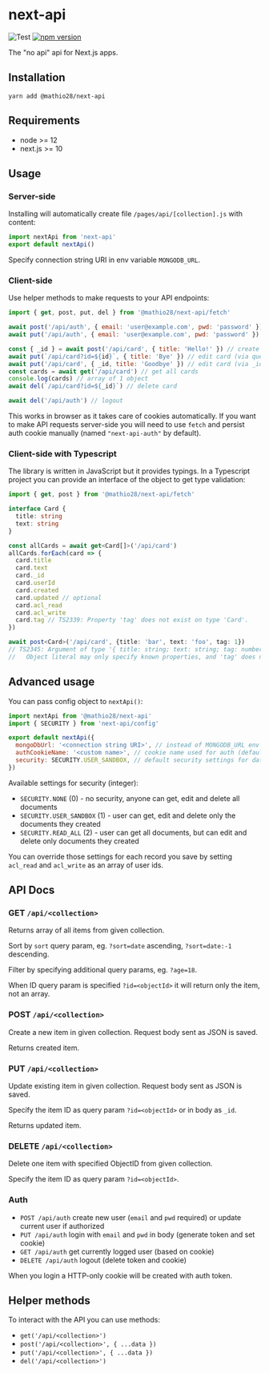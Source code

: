 # next-api

![Test](https://github.com/mathio/next-api/workflows/Test/badge.svg) 
[![npm version](https://img.shields.io/npm/v/@mathio28/next-api?color=brightgreen)](https://www.npmjs.com/package/@mathio28/next-api)

The "no api" api for Next.js apps.

## Installation

```shell
yarn add @mathio28/next-api
```

## Requirements

* node >= 12
* next.js >= 10

## Usage

### Server-side

Installing will automatically create file `/pages/api/[collection].js` with content:

```javascript
import nextApi from 'next-api'
export default nextApi()
```

Specify connection string URI in env variable `MONGODB_URL`.

### Client-side

Use helper methods to make requests to your API endpoints:

```javascript
import { get, post, put, del } from '@mathio28/next-api/fetch'

await post('/api/auth', { email: 'user@example.com', pwd: 'password' }) // sign up
await put('/api/auth', { email: 'user@example.com', pwd: 'password' }) // login

const { _id } = await post('/api/card', { title: 'Hello!' }) // create new card
await put(`/api/card?id=${id}`, { title: 'Bye' }) // edit card (via query param)
await put('/api/card', { _id, title: 'Goodbye' }) // edit card (via _id in payload)
const cards = await get('/api/card') // get all cards
console.log(cards) // array of 1 object
await del(`/api/card?id=${_id}`) // delete card

await del('/api/auth') // logout
```

This works in browser as it takes care of cookies automatically. If you want to make API requests server-side you will 
need to use `fetch` and persist auth cookie manually (named `"next-api-auth"` by default).

### Client-side with Typescript

The library is written in JavaScript but it provides typings. In a Typescript project you can provide an interface of the object to get type validation:

```typescript
import { get, post } from '@mathio28/next-api/fetch'

interface Card {
  title: string
  text: string
}

const allCards = await get<Card[]>('/api/card')
allCards.forEach(card => {
  card.title
  card.text
  card._id
  card.userId
  card.created
  card.updated // optional
  card.acl_read
  card.acl_write
  card.tag // TS2339: Property 'tag' does not exist on type 'Card'.
})

await post<Card>('/api/card', {title: 'bar', text: 'foo', tag: 1})
// TS2345: Argument of type '{ title: string; text: string; tag: number; }' is not assignable to parameter of type 'Card'.
//   Object literal may only specify known properties, and 'tag' does not exist in type 'Card'.
```


## Advanced usage

You can pass config object to `nextApi()`:

```javascript
import nextApi from '@mathio28/next-api'
import { SECURITY } from 'next-api/config'

export default nextApi({
  mongoDbUrl: '<connection string URI>', // instead of MONGODB_URL env variable
  authCookieName: '<custom name>', // cookie name used for auth (defaults to "next-api-auth")
  security: SECURITY.USER_SANDBOX, // default security settings for database (0, 1, 2), defaults to 1 (SECURITY.USER_SANDBOX)
})
```

Available settings for security (integer):

- `SECURITY.NONE` (0) - no security, anyone can get, edit and delete all documents
- `SECURITY.USER_SANDBOX` (1) - user can get, edit and delete only the documents they created
- `SECURITY.READ_ALL` (2) - user can get all documents, but can edit and delete only documents they created

You can override those settings for each record you save by setting `acl_read` and `acl_write` as an array of user ids. 


## API Docs

### GET `/api/<collection>`

Returns array of all items from given collection.

Sort by `sort` query param, eg. `?sort=date` ascending, `?sort=date:-1` descending.

Filter by specifying additional query params, eg. `?age=18`.

When ID query param is specified `?id=<objectId>` it will return only the item, not an array.

### POST `/api/<collection>`

Create a new item in given collection. Request body sent as JSON is saved.

Returns created item.

### PUT `/api/<collection>`

Update existing item in given collection. Request body sent as JSON is saved.

Specify the item ID as query param `?id=<objectId>` or in body as `_id`.

Returns updated item.

### DELETE `/api/<collection>`

Delete one item with specified ObjectID from given collection.

Specify the item ID as query param `?id=<objectId>`.

### Auth

- `POST /api/auth` create new user (`email` and `pwd` required) or update current user if authorized
- `PUT /api/auth` login with `email` and `pwd` in body (generate token and set cookie)
- `GET /api/auth` get currently logged user (based on cookie)
- `DELETE /api/auth` logout (delete token and cookie)

When you login a HTTP-only cookie will be created with auth token.

## Helper methods

To interact with the API you can use methods:

- `get('/api/<collection>')`
- `post('/api/<collection>', { ...data })`
- `put('/api/<collection>', { ...data })`
- `del('/api/<collection>')`

